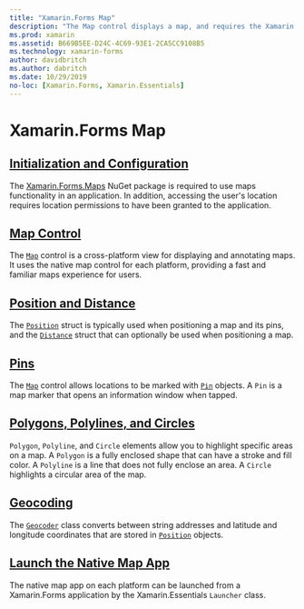 ```yaml
---
title: "Xamarin.Forms Map"
description: "The Map control displays a map, and requires the Xamarin.Forms.Maps NuGet package."
ms.prod: xamarin
ms.assetid: B669B5EE-D24C-4C69-93E1-2CA5CC9108B5
ms.technology: xamarin-forms
author: davidbritch
ms.author: dabritch
ms.date: 10/29/2019
no-loc: [Xamarin.Forms, Xamarin.Essentials]
---
```


# Xamarin.Forms Map

## [Initialization and Configuration](setup.md)

The [Xamarin.Forms.Maps](https://www.nuget.org/packages/Xamarin.Forms.Maps/) NuGet package is required to use maps functionality in an application. In addition, accessing the user's location requires location permissions to have been granted to the application.

## [Map Control](map.md)

The [`Map`](xref:Xamarin.Forms.Maps.Map) control is a cross-platform view for displaying and annotating maps. It uses the native map control for each platform, providing a fast and familiar maps experience for users.

## [Position and Distance](position-distance.md)

The [`Position`](xref:Xamarin.Forms.Maps.Position) struct is typically used when positioning a map and its pins, and the [`Distance`](xref:Xamarin.Forms.Maps.Distance) struct that can optionally be used when positioning a map.

## [Pins](pins.md)

The [`Map`](xref:Xamarin.Forms.Maps.Map) control allows locations to be marked with [`Pin`](xref:Xamarin.Forms.Maps.Pin) objects. A `Pin` is a map marker that opens an information window when tapped.

## [Polygons, Polylines, and Circles](polygons.md)

`Polygon`, `Polyline`, and `Circle` elements allow you to highlight specific areas on a map. A `Polygon` is a fully enclosed shape that can have a stroke and fill color. A `Polyline` is a line that does not fully enclose an area. A `Circle` highlights a circular area of the map.

## [Geocoding](geocoder.md)

The [`Geocoder`](xref:Xamarin.Forms.Maps.Geocoder) class converts between string addresses and latitude and longitude coordinates that are stored in [`Position`](xref:Xamarin.Forms.Maps.Position) objects.

## [Launch the Native Map App](native-map-app.md)

The native map app on each platform can be launched from a Xamarin.Forms application by the Xamarin.Essentials `Launcher` class.
